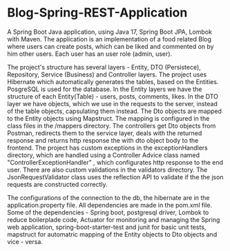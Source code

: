 # Blog-Spring-REST-Application
A Spring Boot Java application, using Java 17, Spring Boot JPA, Lombok with Maven. The application is an implementation of a food related Blog  where users can create posts, which can be liked and commented on by him other users. Each user has an user role (admin, user). 

The project's structure has several layers - Entity, DTO (Persistece), Repository, Service (Business) and Controller layers. The project uses Hibernate which automatically generates the tables, based on the Entities. PosgreSQL is used for the database. In the Entity layers we have the structure of each Entity(Table) - users, posts, comments, likes. In the DTO layer we have objects, which we use in the requests to the server, instead of the table objects, capsulating them instead. The Dto objects are mapped to the Entity objects using Mapstruct. The mapping is configured in the class files in the /mappers directory. The controllers get Dto objects from Postman, redirects them to the service layer, deals with the returned response and returns http response the with dto object body to the frontend. 
 The project has custom exceptions in the exceptionHandlers directory, which are handled using a Controller Advice class named "ControllerExceptionHandler" , which configurates http response to the end user. There are also custom validations in the validators directory. The JsonRequestValidator class uses the  reflection API to validate  if the the json requests are constructed correctly. 

The configurations of the connection to the db, the hibernate are in the application.property file. All dependencies are made in the pom.xml file. Some of the dependencies - Spring boot, postgresql driver, Lombok to reduce boilerplade code, Actuator for monitoring and managing the Spring web application, spring-boot-starter-test and junit for basic unit tests, mapstruct for automatric mapping of the Entity objects to Dto objects and vice - versa.
